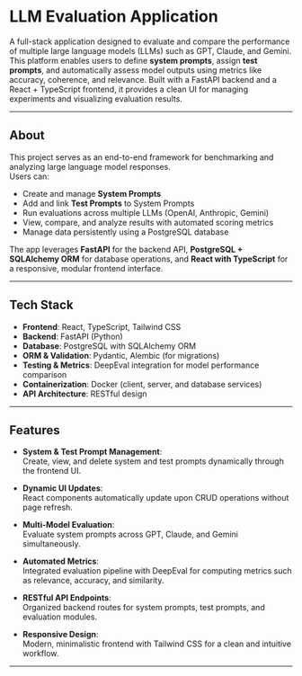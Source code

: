 # LLM Evaluation Application

A full-stack application designed to evaluate and compare the performance of multiple large language models (LLMs) such as GPT, Claude, and Gemini. This platform enables users to define **system prompts**, assign **test prompts**, and automatically assess model outputs using metrics like accuracy, coherence, and relevance. Built with a FastAPI backend and a React + TypeScript frontend, it provides a clean UI for managing experiments and visualizing evaluation results.

---

## About

This project serves as an end-to-end framework for benchmarking and analyzing large language model responses.  
Users can:

- Create and manage **System Prompts**
- Add and link **Test Prompts** to System Prompts
- Run evaluations across multiple LLMs (OpenAI, Anthropic, Gemini)
- View, compare, and analyze results with automated scoring metrics
- Manage data persistently using a PostgreSQL database

The app leverages **FastAPI** for the backend API, **PostgreSQL + SQLAlchemy ORM** for database operations, and **React with TypeScript** for a responsive, modular frontend interface.

---

## Tech Stack

- **Frontend**: React, TypeScript, Tailwind CSS  
- **Backend**: FastAPI (Python)
- **Database**: PostgreSQL with SQLAlchemy ORM
- **ORM & Validation**: Pydantic, Alembic (for migrations)
- **Testing & Metrics**: DeepEval integration for model performance comparison
- **Containerization**: Docker (client, server, and database services)
- **API Architecture**: RESTful design

---

## Features

- **System & Test Prompt Management**:  
  Create, view, and delete system and test prompts dynamically through the frontend UI.

- **Dynamic UI Updates**:  
  React components automatically update upon CRUD operations without page refresh.

- **Multi-Model Evaluation**:  
  Evaluate system prompts across GPT, Claude, and Gemini simultaneously.

- **Automated Metrics**:  
  Integrated evaluation pipeline with DeepEval for computing metrics such as relevance, accuracy, and similarity.

- **RESTful API Endpoints**:  
  Organized backend routes for system prompts, test prompts, and evaluation modules.

- **Responsive Design**:  
  Modern, minimalistic frontend with Tailwind CSS for a clean and intuitive workflow.

---
